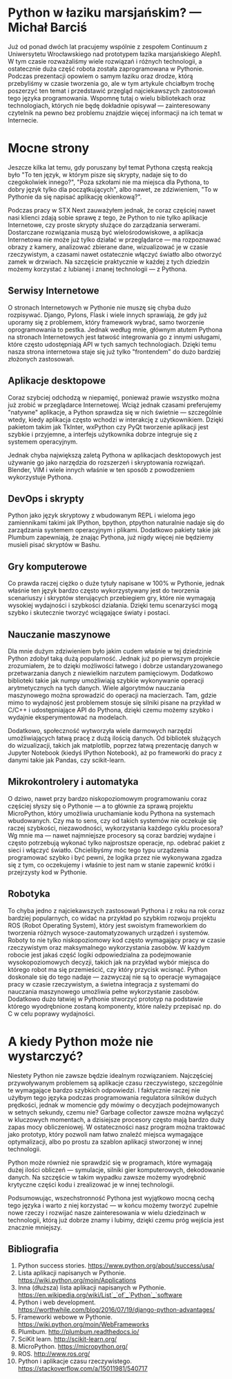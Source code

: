 # Python w łaziku marsjańskim? — Michał Barciś

Już od ponad dwóch lat pracujemy wspólnie z zespołem Continuum z Uniwersytetu
Wrocławskiego nad prototypem łazika marsjańskiego Aleph1. W tym czasie
rozważaliśmy wiele rozwiązań i różnych technologii, a ostatecznie duża część
robota została zaprogramowana w Pythonie. Podczas prezentacji opowiem o samym
łaziku oraz drodze, którą przebyliśmy w czasie tworzenia go, ale w tym artykule
chciałbym trochę poszerzyć ten temat i przedstawić przegląd najciekawszych
zastosowań tego języka programowania. Wspomnę tutaj o wielu bibliotekach oraz
technologiach, których nie będę dokładnie opisywał — zainteresowany czytelnik na
pewno bez problemu znajdzie więcej informacji na ich temat w Internecie.

# Mocne strony

Jeszcze kilka lat temu, gdy poruszany był temat Pythona częstą reakcją było
"To ten język, w którym pisze się skrypty, nadaje się to do czegokolwiek
innego?", "Poza szkołami nie ma miejsca dla Pythona, to dobry język tylko dla
początkujących", albo nawet, ze zdziwieniem, "To w Pythonie da się napisać
aplikację okienkową?". 

Podczas pracy w STX Next zauważyłem jednak, że coraz częściej nawet nasi klienci
zdają sobie sprawę z tego, że Python to nie tylko aplikacje Internetowe, czy
proste skrypty służące do zarządzania serwerami. Dostarczane rozwiązania muszą
być wielośrodowiskowe, a aplikacja Internetowa nie może już tylko działać w
przeglądarce — ma rozpoznawać obrazy z kamery, analizować zbierane dane,
wizualizować je w czasie rzeczywistym, a czasami nawet ostatecznie włączyć
światło albo otworzyć zamek w drzwiach. Na szczęście praktycznie w każdej z
tych dziedzin możemy korzystać z lubianej i znanej technologii — z Pythona.

## Serwisy Internetowe

O stronach Internetowych w Pythonie nie muszę się chyba dużo rozpisywać. Django,
Pylons, Flask i wiele innych sprawiają, że gdy już uporamy się z problemem,
który framework wybrać, samo tworzenie oprogramowania to pestka. Jednak według
mnie, głównym atutem Pythona na stronach Internetowych jest łatwość integrowania
go z innymi usługami, które często udostępniają API w tych samych technologiach.
Dzięki temu nasza strona internetowa staje się już tylko "frontendem" do dużo
bardziej złożonych zastosowań.

## Aplikacje desktopowe

Coraz szybciej odchodzą w niepamięć, ponieważ prawie wszystko można już zrobić w
przeglądarce Internetowej. Wciąż jednak czasami preferujemy "natywne" aplikacje,
a Python sprawdza się w nich świetnie — szczególnie wtedy, kiedy aplikacja
często wchodzi w interakcję z użytkownikiem. Dzięki pakietom takim jak TkInter,
wxPython czy PyQt tworzenie aplikacji jest szybkie i przyjemne, a interfejs
użytkownika dobrze integruje się z systemem operacyjnym.

Jednak chyba największą zaletą Pythona w aplikacjach desktopowych jest używanie
go jako narzędzia do rozszerzeń i skryptowania rozwiązań. Blender, VIM i wiele
innych właśnie w ten sposób z powodzeniem wykorzystuje Pythona.

## DevOps i skrypty

Python jako język skryptowy z wbudowanym REPL i wieloma jego zamiennikami takimi
jak IPython, bpython, ptpython naturalnie nadaje się do zarządzania systemem
operacyjnym i plikami. Dodatkowo pakiety takie jak Plumbum zapewniają, że znając
Pythona, już nigdy więcej nie będziemy musieli pisać skryptów w Bashu.

## Gry komputerowe

Co prawda raczej ciężko o duże tytuły napisane w 100% w Pythonie, jednak właśnie
ten język bardzo często wykorzystywany jest do tworzenia scenariuszy i skryptów
sterujących przebiegiem gry, które nie wymagają wysokiej wydajności i szybkości
działania. Dzięki temu scenarzyści mogą szybko i skutecznie tworzyć wciągające
światy i postaci.

## Nauczanie maszynowe

Dla mnie dużym zdziwieniem było jakim cudem właśnie w tej dziedzinie Python
zdobył taką dużą popularność. Jednak już po pierwszym projekcie zrozumiałem, że
to dzięki możliwości łatwego i dobrze ustandaryzowanego przetwarzania danych z
niewielkim narzutem pamięciowym. Dodatkowo biblioteki takie jak numpy
umożliwiają szybkie wykonywanie operacji arytmetycznych na tych danych. Wiele
algorytmów nauczania maszynowego można sprowadzić do operacji na macierzach.
Tam, gdzie mimo to wydajność jest problemem stosuje się silniki pisane na
przykład w C/C++ i udostępniające API do Pythona, dzięki czemu możemy szybko i
wydajnie eksperymentować na modelach.

Dodatkowo, społeczność wytworzyła wiele darmowych narzędzi umożliwiających łatwą
pracę z dużą ilością danych. Od bibliotek służących do wizualizacji, takich jak
matplotlib, poprzez łatwą prezentację danych w Jupyter Notebook (kiedyś IPython
Notebook), aż po frameworki do pracy z danymi takie jak Pandas, czy
scikit-learn.

## Mikrokontrolery i automatyka

O dziwo, nawet przy bardzo niskopoziomowym programowaniu coraz częściej słyszy
się o Pythonie — a to głównie za sprawą projektu MicroPython, który umożliwia
uruchamianie kodu Pythona na systemach wbudowanych. Czy ma to sens, czy od
takich systemów nie oczekuje się raczej szybkości, niezawodności, wykorzystania
każdego cyklu procesora? Wg mnie ma — nawet najmniejsze procesory są coraz
bardziej wydajne i często potrzebują wykonać tylko najprostsze operacje, np.
odebrać pakiet z sieci i włączyć światło. Chcielibyśmy móc tego typu urządzenia
programować szybko i być pewni, że logika przez nie wykonywana zgadza się z tym,
co oczekujemy i właśnie to jest nam w stanie zapewnić krótki i przejrzysty kod w
Pythonie.

## Robotyka

To chyba jedno z najciekawszych zastosowań Pythona i z roku na rok coraz
bardziej popularnych, co widać na przykład po szybkim rozwoju projektu ROS
(Robot Operating System), który jest swoistym frameworkiem do tworzenia różnych
wysoce-zautomatyzowanych urządzeń i systemów. Roboty to nie tylko niskopoziomowy
kod często wymagający pracy w czasie rzeczywistym oraz maksymalnego
wykorzystania zasobów. W każdym robocie jest jakaś część logiki odpowiedzialna
za podejmowanie wysokopoziomowych decyzji, takich jak na przykład wybór miejsca
do którego robot ma się przemieścić, czy który przycisk wcisnąć. Python
doskonale się do tego nadaje — zazwyczaj nie są to operacje wymagające pracy w
czasie rzeczywistym, a świetna integracja z systemami do nauczania maszynowego
umożliwia pełne wykorzystanie zasobów. Dodatkowo dużo łatwiej w Pythonie
stworzyć prototyp na podstawie którego wyodrębnione zostaną komponenty, które
należy przepisać np. do C w celu poprawy wydajności.

# A kiedy Python może nie wystarczyć?

Niestety Python nie zawsze będzie idealnym rozwiązaniem. Najczęściej
przywoływanym problemem są aplikacje czasu rzeczywistego, szczególnie te
wymagające bardzo szybkich odpowiedzi. I faktycznie raczej nie użyłbym tego
języka podczas programowania regulatora silników dużych prędkości, jednak w
momencie gdy mówimy o decyzjach podejmowanych w setnych sekundy, czemu nie?
Garbage collector zawsze można wyłączyć w kluczowych momentach, a dzisiejsze
procesory często mają bardzo duży zapas mocy obliczeniowej. W ostateczności nasz
program można traktować jako prototyp, który pozwoli nam łatwo znaleźć miejsca
wymagające optymalizacji, albo po prostu za szablon aplikacji stworzonej w innej
technologii.

Python może również nie sprawdzić się w programach, które wymagają dużej ilości
obliczeń — symulacje, silniki gier komputerowych, dekodowanie danych. Na
szczęście w takim wypadku zawsze możemy wyodrębnić krytyczne części kodu i
zrealizować je w innej technologii. 

Podsumowując, wszechstronność Pythona jest wyjątkowo mocną cechą tego języka i
warto z niej korzystać — w końcu możemy tworzyć zupełnie nowe rzeczy i rozwijać
nasze zainteresowania w wielu dziedzinach w technologii, którą już dobrze znamy
i lubimy, dzięki czemu próg wejścia jest znacznie mniejszy.

## Bibliografia

1. Python success stories. https://www.python.org/about/success/usa/
2. Lista aplikacji napisanych w Pythonie. https://wiki.python.org/moin/Applications
3. Inna (dłuższa) lista aplikacji napisanych w Pythonie. https://en.wikipedia.org/wiki/List`_`of`_`Python`_`software
4. Python i web development. https://worthwhile.com/blog/2016/07/19/django-python-advantages/
5. Frameworki webowe w Pythonie. https://wiki.python.org/moin/WebFrameworks
6. Plumbum. http://plumbum.readthedocs.io/
7. SciKit learn. http://scikit-learn.org/
8. MicroPython. https://micropython.org/
9. ROS. http://www.ros.org/
10. Python i aplikacje czasu rzeczywistego. https://stackoverflow.com/a/15011981/540717
